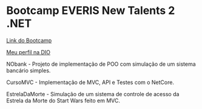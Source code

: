 # Bootcamp EVERIS New Talents 2 .NET

[Link do Bootcamp](https://web.digitalinnovation.one/track/everis-new-talents-2-net?tab=path)

[Meu perfil na DIO](https://web.digitalinnovation.one/users/fabiobraglin?tab=achievements)


NObank - Projeto de implementação de POO com simulação de um sistema bancário simples.

CursoMVC - Implementação de MVC, API e Testes com o NetCore.

EstrelaDaMorte - Simulação de um sistema de controle de acesso da Estrela da Morte do Start Wars feito em MVC.